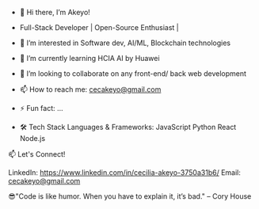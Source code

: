 - 👋 Hi there, I’m Akeyo!
- Full-Stack Developer | Open-Source Enthusiast |
- 👀 I’m interested in Software dev, AI/ML, Blockchain technologies
- 🌱 I’m currently learning HCIA AI by Huawei
- 💞️ I’m looking to collaborate on any front-end/ back web development
- 📫 How to reach me: cecakeyo@gmail.com
- ⚡ Fun fact: ...

- 🛠️ Tech Stack
Languages & Frameworks:
JavaScript
Python
React
Node.js

📫 Let's Connect!

LinkedIn: https://www.linkedin.com/in/cecilia-akeyo-3750a31b6/
Email: cecakeyo@gmail.com

😎"Code is like humor. When you have to explain it, it’s bad." – Cory House

<!---
akeyoakeyoakeyo/akeyoakeyoakeyo is a ✨ special ✨ repository because its `README.md` (this file) appears on your GitHub profile.
You can click the Preview link to take a look at your changes.
--->
